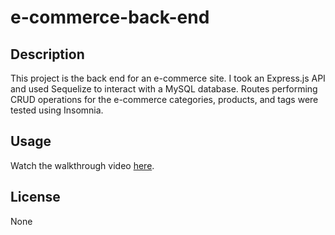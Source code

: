# e-commerce-back-end

## Description
This project is the back end for an e-commerce site. I took an Express.js API and used Sequelize to interact with a MySQL database. Routes performing CRUD operations for the e-commerce categories, products, and tags were tested using Insomnia.

## Usage

Watch the walkthrough video [here](https://drive.google.com/file/d/1wHqdv3HTMgmLtv8tYL0H6ZiNbQ_iJdys/view?usp=sharing).

## License
None